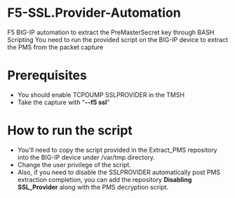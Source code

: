 # F5-SSL.Provider-Automation
F5 BIG-IP automation to extract the PreMasterSecret key through BASH Scripting
You need to run the provided script on the BIG-IP device to extract the PMS from the packet capture
# Prerequisites
  - You should enable TCPDUMP SSLPROVIDER in the TMSH
  - Take the capture with "**--f5 ssl**"
# How to run the script 
- You'll need to copy the script provided in the Extract_PMS repository into the BIG-IP device under /var/tmp directory.
- Change the user privilege of the script.
- Also, if you need to disable the SSLPROVIDER automatically post PMS extraction completion, you can add the repository **Disabling SSL_Provider** along with the PMS decryption script.
